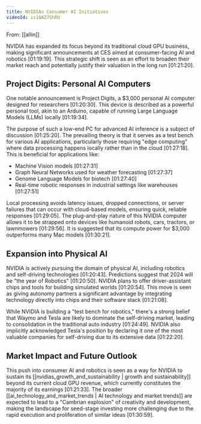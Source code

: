 ```yaml
---
title: NVIDIAs Consumer AI Initiatives
videoId: is1QAZ7ShRU
---
```


From: [[allin]] <br/> 

NVIDIA has expanded its focus beyond its traditional cloud GPU business, making significant announcements at CES aimed at consumer-facing AI and robotics <a class="yt-timestamp" data-t="01:19:19">[01:19:19]</a>. This strategic shift is seen as an effort to broaden their market reach and potentially justify their valuation in the long run <a class="yt-timestamp" data-t="01:21:20">[01:21:20]</a>.

## Project Digits: Personal AI Computers
One notable announcement is Project Digits, a $3,000 personal AI computer designed for researchers <a class="yt-timestamp" data-t="01:20:30">[01:20:30]</a>. This device is described as a powerful personal tool, akin to an Arduino, capable of running Large Language Models (LLMs) locally <a class="yt-timestamp" data-t="01:19:34">[01:19:34]</a>.

The purpose of such a low-end PC for advanced AI inference is a subject of discussion <a class="yt-timestamp" data-t="01:25:20">[01:25:20]</a>. The prevailing theory is that it serves as a test bench for various AI applications, particularly those requiring "edge computing" where data processing happens locally rather than in the cloud <a class="yt-timestamp" data-t="01:27:18">[01:27:18]</a>. This is beneficial for applications like:
*   Machine Vision models <a class="yt-timestamp" data-t="01:27:31">[01:27:31]</a>
*   Graph Neural Networks used for weather forecasting <a class="yt-timestamp" data-t="01:27:37">[01:27:37]</a>
*   Genome Language Models for biotech <a class="yt-timestamp" data-t="01:27:40">[01:27:40]</a>
*   Real-time robotic responses in industrial settings like warehouses <a class="yt-timestamp" data-t="01:27:51">[01:27:51]</a>

Local processing avoids latency issues, dropped connections, or server failures that can occur with cloud-based models, ensuring quick, reliable responses <a class="yt-timestamp" data-t="01:29:05">[01:29:05]</a>. The plug-and-play nature of this NVIDIA computer allows it to be strapped onto devices like humanoid robots, cars, tractors, or lawnmowers <a class="yt-timestamp" data-t="01:29:56">[01:29:56]</a>. It is suggested that its compute power for $3,000 outperforms many Mac models <a class="yt-timestamp" data-t="01:30:21">[01:30:21]</a>.

## Expansion into Physical AI
NVIDIA is actively pursuing the domain of physical AI, including robotics and self-driving technologies <a class="yt-timestamp" data-t="01:20:43">[01:20:43]</a>. Predictions suggest that 2024 will be "the year of Robotics" <a class="yt-timestamp" data-t="01:20:50">[01:20:50]</a>. NVIDIA plans to offer driver-assistant chips and tools for building simulated worlds <a class="yt-timestamp" data-t="01:20:54">[01:20:54]</a>. This move is seen as giving autonomy partners a significant advantage by integrating technology directly into chips and their software stack <a class="yt-timestamp" data-t="01:21:08">[01:21:08]</a>.

While NVIDIA is building a "test bench for robotics," there's a strong belief that Waymo and Tesla are likely to dominate the self-driving market, leading to consolidation in the traditional auto industry <a class="yt-timestamp" data-t="01:24:49">[01:24:49]</a>. NVIDIA also implicitly acknowledged Tesla's position by declaring it one of the most valuable companies for self-driving due to its extensive data <a class="yt-timestamp" data-t="01:22:20">[01:22:20]</a>.

## Market Impact and Future Outlook
This push into consumer AI and robotics is seen as a way for NVIDIA to sustain its [[nvidias_growth_and_sustainability | growth and sustainability]] beyond its current cloud GPU revenue, which currently constitutes the majority of its earnings <a class="yt-timestamp" data-t="01:21:33">[01:21:33]</a>. The broader [[ai_technology_and_market_trends | AI technology and market trends]] are expected to lead to a "Cambrian explosion" of creativity and development, making the landscape for seed-stage investing more challenging due to the rapid execution and proliferation of similar ideas <a class="yt-timestamp" data-t="01:30:59">[01:30:59]</a>.